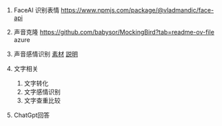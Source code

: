 1. FaceAI 识别表情
    https://www.npmjs.com/package/@vladmandic/face-api

2. 声音克隆
    https://github.com/babysor/MockingBird?tab=readme-ov-file
    azure
3. 声音感情识别
    [素材](https://amitaro.net/)
    [説明](https://qiita.com/Dukapan100knock/items/045612608ceba53b5e40)
4. 文字相关
   1. 文字转化
   2. 文字感情识别
   3. 文字查重比较

5. ChatGpt回答